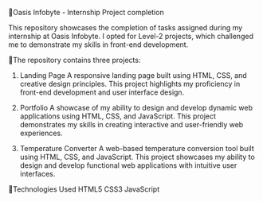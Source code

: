 🔗Oasis Infobyte - Internship Project completion

This repository showcases the completion of tasks assigned during my internship at Oasis Infobyte. I opted for Level-2 projects, which challenged me to demonstrate my skills in front-end development.

🔗The repository contains three projects:
1. Landing Page
A responsive landing page built using HTML, CSS, and creative design principles. This project highlights my proficiency in front-end development and user interface design.

2. Portfolio
A showcase of my ability to design and develop dynamic web applications using HTML, CSS, and JavaScript. This project demonstrates my skills in creating interactive and user-friendly web experiences.

3. Temperature Converter
A web-based temperature conversion tool built using HTML, CSS, and JavaScript. This project showcases my ability to design and develop functional web applications with intuitive user interfaces.

🔗Technologies Used
HTML5
CSS3
JavaScript
